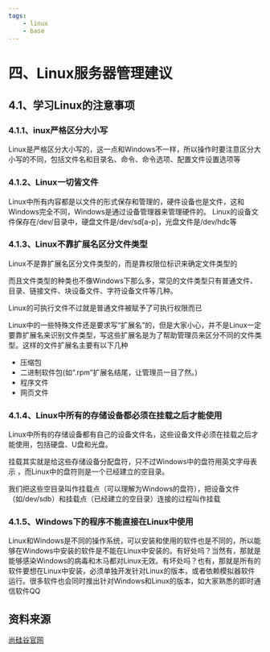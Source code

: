 ```yaml
---
tags: 
    - linux
    - base
---
```


# 四、Linux服务器管理建议

## 4.1、学习Linux的注意事项
### 4.1.1、inux严格区分大小写
Linux是严格区分大小写的，这一点和Windows不一样，所以操作时要注意区分大小写的不同，包括文件名和目录名、命令、命令选项、配置文件设置选项等

### 4.1.2、Linux一切皆文件
Linux中所有内容都是以文件的形式保存和管理的，硬件设备也是文件，这和Windows完全不同，Windows是通过设备管理器来管理硬件的。
Linux的设备文件保存在/dev/目录中，硬盘文件是/dev/sd[a-p]，光盘文件是/dev/hdc等

### 4.1.3、Linux不靠扩展名区分文件类型
Linux不是靠扩展名区分文件类型的，而是靠权限位标识来确定文件类型的

而且文件类型的种类也不像Windows下那么多，常见的文件类型只有普通文件、目录、链接文件、块设备文件、字符设备文件等几种。

Linux的可执行文件不过就是普通文件被赋予了可执行权限而已

Linux中的一些特殊文件还是要求写“扩展名”的，但是大家小心，并不是Linux一定要靠扩展名来识别文件类型，写这些扩展名是为了帮助管理员来区分不同的文件类型。这样的文件扩展名主要有以下几种
- 压缩包
- 二进制软件包(如“.rpm”扩展名结尾，让管理员一目了然。)
- 程序文件
- 网页文件

### 4.1.4、Linux中所有的存储设备都必须在挂载之后才能使用
Linux中所有的存储设备都有自己的设备文件名，这些设备文件必须在挂载之后才能使用，包括硬盘、U盘和光盘。

挂载其实就是给这些存储设备分配盘符，只不过Windows中的盘符用英文字母表示 ，而Linux中的盘符则是一个已经建立的空目录。

我们把这些空目录叫作挂载点（可以理解为Windows的盘符），把设备文件（如/dev/sdb）和挂载点（已经建立的空目录）连接的过程叫作挂载

### 4.1.5、Windows下的程序不能直接在Linux中使用
Linux和Windows是不同的操作系统，可以安装和使用的软件也是不同的，所以能够在Windows中安装的软件是不能在Linux中安装的。有好处吗？当然有，那就是能够感染Windows的病毒和木马都对Linux无效。有坏处吗？也有，那就是所有的软件要想在Linux中安装，必须单独开发针对Linux的版本，或者依赖模拟器软件运行。很多软件也会同时推出针对Windows和Linux的版本，如大家熟悉的即时通信软件QQ


## 资料来源
[尚硅谷官网](http://www.atguigu.com/) 